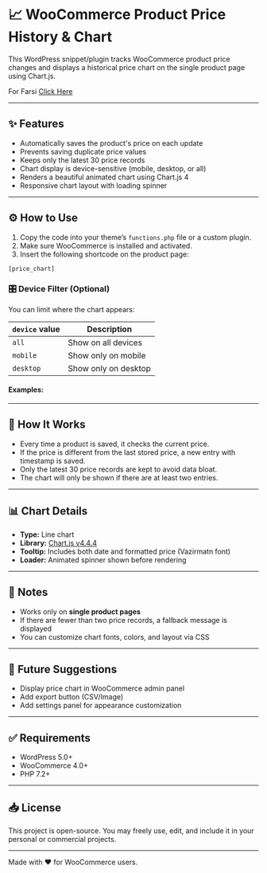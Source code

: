 # 📈 WooCommerce Product Price History & Chart

This WordPress snippet/plugin tracks WooCommerce product price changes and displays a historical price chart on the single product page using Chart.js.

For Farsi [Click Here](https://github.com/Hoseinkhalaj1/WooCommerce-Product-Price-History-Chart/blob/main/README-Fa)

---

## ✨ Features

- Automatically saves the product's price on each update
- Prevents saving duplicate price values
- Keeps only the latest 30 price records
- Chart display is device-sensitive (mobile, desktop, or all)
- Renders a beautiful animated chart using Chart.js 4
- Responsive chart layout with loading spinner

---

## ⚙️ How to Use

1. Copy the code into your theme’s `functions.php` file or a custom plugin.
2. Make sure WooCommerce is installed and activated.
3. Insert the following shortcode on the product page:

`[price_chart]`

### 🎛 Device Filter (Optional)

You can limit where the chart appears:

| `device` value | Description          |
|----------------|----------------------|
| `all`          | Show on all devices  |
| `mobile`       | Show only on mobile  |
| `desktop`      | Show only on desktop |

#### Examples:


---

## 🧠 How It Works

- Every time a product is saved, it checks the current price.
- If the price is different from the last stored price, a new entry with timestamp is saved.
- Only the latest 30 price records are kept to avoid data bloat.
- The chart will only be shown if there are at least two entries.

---

## 📊 Chart Details

- **Type:** Line chart
- **Library:** [Chart.js v4.4.4](https://cdn.jsdelivr.net/npm/chart.js@4.4.4/dist/chart.umd.min.js)
- **Tooltip:** Includes both date and formatted price (Vazirmatn font)
- **Loader:** Animated spinner shown before rendering

---

## 📌 Notes

- Works only on **single product pages**
- If there are fewer than two price records, a fallback message is displayed
- You can customize chart fonts, colors, and layout via CSS

---

## 🔮 Future Suggestions

- Display price chart in WooCommerce admin panel
- Add export button (CSV/Image)
- Add settings panel for appearance customization

---

## ✅ Requirements

- WordPress 5.0+
- WooCommerce 4.0+
- PHP 7.2+

---

## 📥 License

This project is open-source. You may freely use, edit, and include it in your personal or commercial projects.

---

Made with ❤️ for WooCommerce users.
